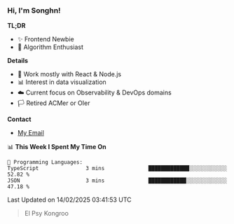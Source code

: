 ### Hi, I'm Songhn!

**TL;DR**

- ✨ Frontend Newbie
- 🎈 Algorithm Enthusiast

**Details**

- 🎯 Work mostly with React & Node.js
- 📊 Interest in data visualization
- ☁️ Current focus on Observability & DevOps domains
- 🏳️ Retired ACMer or OIer

**Contact**
- [My Email](mailto:songhn233@gmail.com)

<!--START_SECTION:waka-->
📊 **This Week I Spent My Time On** 

```text
💬 Programming Languages: 
TypeScript               3 mins              █████████████░░░░░░░░░░░░   52.82 % 
JSON                     3 mins              ████████████░░░░░░░░░░░░░   47.18 % 
```


 Last Updated on 14/02/2025 03:41:53 UTC
<!--END_SECTION:waka-->

> El Psy Kongroo
